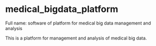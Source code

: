 # medical_bigdata_platform
Full name: software of platform for medical big data management and analysis 

This is a platform for management and analysis of medical big data.
